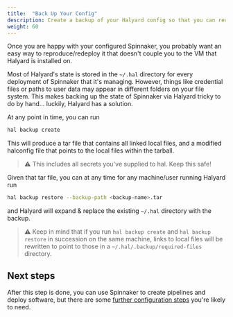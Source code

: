```yaml
---
title:  "Back Up Your Config"
description: Create a backup of your Halyard config so that you can redeploy Spinnaker any time with the same configurations.
weight: 60
---
```


Once you are happy with your configured Spinnaker, you probably want an easy
way to reproduce/redeploy it that doesn't couple you to the VM that Halyard is
installed on. 

Most of Halyard's state is stored in the `~/.hal` directory for every deployment of Spinnaker that it's managing. However, things like credential files or paths to user data may appear in different folders on your file system. This makes
backing up the state of Spinnaker via Halyard tricky to do by hand... luckily,
Halyard has a solution.

At any point in time, you can run

```bash
hal backup create
```

This will produce a tar file that contains all linked local files, and a
modified halconfig file that points to the local files within the tarball.

> :warning: This includes all secrets you've supplied to hal. Keep this safe!

Given that tar file, you can at any time for any machine/user running Halyard
run

```bash
hal backup restore --backup-path <backup-name>.tar
```

and Halyard will expand & replace the existing `~/.hal` directory with the
backup. 

> :warning: Keep in mind that if you run `hal backup create` and `hal backup
> restore` in succession on the same machine, links to local files will be
> rewritten to point to those in a `~/.hal/.backup/required-files` directory.

## Next steps

After this step is done, you can use Spinnaker to create pipelines and deploy software, 
but there are some [further configuration steps](/docs/setup/other_config/) you're likely to need.
